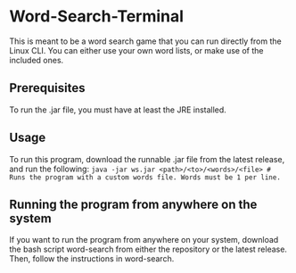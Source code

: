 # Word-Search-Terminal

This is meant to be a word search game that you can run directly from the Linux CLI. You can either use your own word lists, or make use of the included ones.

## Prerequisites

To run the .jar file, you must have at least the JRE installed.

## Usage

To run this program, download the runnable .jar file from the latest release, and run the following:
`java -jar ws.jar <path>/<to>/<words>/<file> # Runs the program with a custom words file. Words must be 1 per line.`

## Running the program from anywhere on the system

If you want to run the program from anywhere on your system, download the bash script word-search from either the repository or the latest release. Then, follow the instructions in word-search.